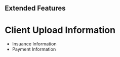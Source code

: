 ## Extended Features

# **Client Upload Information**

- Insuance Information
- Payment Information

